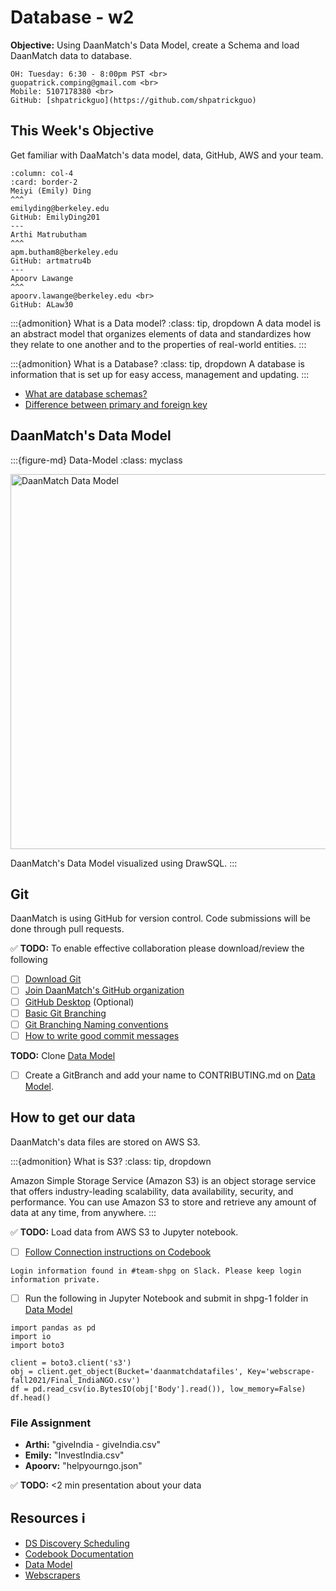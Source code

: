 # Database - w2

**Objective:** Using DaanMatch's Data Model, create a Schema and load DaanMatch data to database.

```{admonition} Patrick Contact Info
OH: Tuesday: 6:30 - 8:00pm PST <br>
guopatrick.comping@gmail.com <br> 
Mobile: 5107178380 <br>
GitHub: [shpatrickguo](https://github.com/shpatrickguo) 
```

## This Week's Objective

Get familiar with DaaMatch's data model, data, GitHub, AWS and your team.

````{panels}
:column: col-4
:card: border-2
Meiyi (Emily) Ding
^^^
emilyding@berkeley.edu
GitHub: EmilyDing201
---
Arthi Matrubutham
^^^
apm.butham8@berkeley.edu
GitHub: artmatru4b
---
Apoorv Lawange
^^^
apoorv.lawange@berkeley.edu <br>
GitHub: ALaw30
````

:::{admonition} What is a Data model?
:class: tip, dropdown
A data model is an abstract model that organizes elements of data and standardizes how they relate to one another and to the properties of real-world entities.
:::

:::{admonition} What is a Database?
:class: tip, dropdown
A database is information that is set up for easy access, management and updating.
:::

- [What are database schemas?](https://www.educative.io/blog/what-are-database-schemas-examples)
- [Difference between primary and foreign key](https://www.geeksforgeeks.org/difference-between-primary-key-and-foreign-key/)

## DaanMatch's Data Model

:::{figure-md} Data-Model
:class: myclass

<img src="images/drawsql.png" alt="DaanMatch Data Model" class="bg-primary mb-1" width="600px">

DaanMatch's Data Model visualized using DrawSQL.
:::

## Git

DaanMatch is using GitHub for version control. Code submissions will be done through pull requests.

✅ **TODO:** To enable effective collaboration please download/review the following

- [ ] [Download Git](https://git-scm.com/downloads)
- [ ] [Join DaanMatch's GitHub organization](https://github.com/DaanMatch)
- [ ] [GitHub Desktop](https://desktop.github.com/) (Optional)
- [ ] [Basic Git Branching](https://git-scm.com/book/en/v2/Git-Branching-Basic-Branching-and-Merging)
- [ ] [Git Branching Naming conventions](https://codingsight.com/git-branching-naming-convention-best-practices/)
- [ ] [How to write good commit messages](https://www.freecodecamp.org/news/writing-good-commit-messages-a-practical-guide/)

**TODO:** Clone [Data Model](https://github.com/DaanMatch/ngodata/tree/main/Data%20Model)

- [ ] Create a GitBranch and add your name to CONTRIBUTING.md on [Data Model](https://github.com/DaanMatch/ngodata/tree/main/Data%20Model).

## How to get our data

DaanMatch's data files are stored on AWS S3.

:::{admonition} What is S3?
:class: tip, dropdown

Amazon Simple Storage Service (Amazon S3) is an object storage service that offers industry-leading scalability, data availability, security, and performance. You can use Amazon S3 to store and retrieve any amount of data at any time, from anywhere.
:::

✅ **TODO:** Load data from AWS S3 to Jupyter notebook.

- [ ] [Follow Connection instructions on Codebook](https://github.com/DaanMatch/Codebook)

```{warning}
Login information found in #team-shpg on Slack. Please keep login information private.
```

- [ ] Run the following in Jupyter Notebook and submit in shpg-1 folder in [Data Model](https://github.com/DaanMatch/ngodata/tree/main/Data%20Model)

```
import pandas as pd
import io
import boto3

client = boto3.client('s3')
obj = client.get_object(Bucket='daanmatchdatafiles', Key='webscrape-fall2021/Final_IndiaNGO.csv')
df = pd.read_csv(io.BytesIO(obj['Body'].read()), low_memory=False)
df.head()
```

### File Assignment

- **Arthi:** "giveIndia - giveIndia.csv"
- **Emily:** "InvestIndia.csv"
- **Apoorv:** "helpyourngo.json"

✅ **TODO:** <2 min presentation about your data

## Resources ℹ️

- [DS Discovery Scheduling](https://docs.google.com/spreadsheets/d/1uwpQJ0VeinKC-fPI7-ZN-RinID5Y0VamjWiwza7-otY/edit#gid=1395204760)
- [Codebook Documentation](https://github.com/DaanMatch/Codebook)
- [Data Model](https://github.com/DaanMatch/ngodata/tree/main/Data%20Model)
- [Webscrapers](https://github.com/DaanMatch/webscrape)
